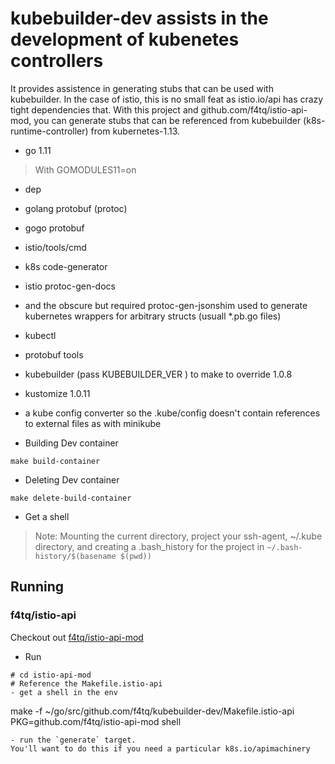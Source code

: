 # kubebuilder-dev assists in the development of kubenetes controllers
It provides assistence in generating stubs that can be used with kubebuilder.
In the case of istio, this is no small feat as istio.io/api has crazy tight dependencies that.
With this project and github.com/f4tq/istio-api-mod, you can generate stubs that can be referenced from kubebuilder (k8s-runtime-controller) from kubernetes-1.13.

- go 1.11

> With GOMODULES11=on

- dep
- golang protobuf (protoc)
- gogo protobuf
- istio/tools/cmd
- k8s code-generator
- istio protoc-gen-docs
- and the obscure but required protoc-gen-jsonshim used to generate kubernetes wrappers for arbitrary structs (usuall *.pb.go files)
- kubectl
- protobuf tools
- kubebuilder (pass KUBEBUILDER_VER ) to make to override 1.0.8
- kustomize 1.0.11

- a kube config converter so the .kube/config doesn't contain references to external files as with minikube


- Building Dev container

`make build-container`

- Deleting Dev container

`make delete-build-container`

- Get a shell

> Note: Mounting the current directory, project your ssh-agent, ~/.kube directory, and creating a .bash_history for the project in `~/.bash-history/$(basename $(pwd))` 


## Running 

### f4tq/istio-api
Checkout out [f4tq/istio-api-mod](https://github.com/f4tq/istio-api-mod)

- Run
```
# cd istio-api-mod
# Reference the Makefile.istio-api
- get a shell in the env
```
make -f ~/go/src/github.com/f4tq/kubebuilder-dev/Makefile.istio-api  PKG=github.com/f4tq/istio-api-mod shell

```
- run the `generate` target.
You'll want to do this if you need a particular k8s.io/apimachinery